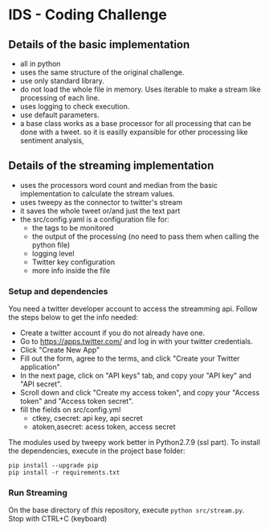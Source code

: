 IDS - Coding Challenge
===========================================================

## Details of the basic implementation

- all in python
- uses the same structure of the original challenge.
- use only standard library.
- do not load the whole file in memory. Uses iterable to make a stream like processing of each line.
- uses logging to check execution.
- use default parameters.
- a base class works as a base processor for all processing that can be done with a tweet. so it is easilly expansible for other processing like sentiment analysis, 

## Details of the streaming implementation

- uses the processors word count and median from the basic implementation to calculate the stream values.
- uses tweepy as the connector to twitter's stream
- it saves the whole tweet or/and just the text part
- the src/config.yaml is a configuration file for:
  - the tags to be monitored
  - the output of the processing (no need to pass them when calling the python file)
  - logging level
  - Twitter key configuration
  - more info inside the file 

### Setup and dependencies
You need a twitter developer account to access the streamming api. Follow the steps below to get the info needed:

- Create a twitter account if you do not already have one.
- Go to https://apps.twitter.com/ and log in with your twitter credentials.
- Click "Create New App"
- Fill out the form, agree to the terms, and click "Create your Twitter application"
- In the next page, click on "API keys" tab, and copy your "API key" and "API secret".
- Scroll down and click "Create my access token", and copy your "Access token" and "Access token secret".
- fill the fields on src/config.yml 
  - ctkey, csecret: api key, api secret
  - atoken,asecret: acess token, access secret

The modules used by tweepy work better in Python2.7.9 (ssl part).
To install the dependencies, execute in the project base folder:

    pip install --upgrade pip
    pip install -r requirements.txt

### Run Streaming
On the base directory of *this* repository, execute
`python src/stream.py`. Stop with CTRL+C (keyboard)
